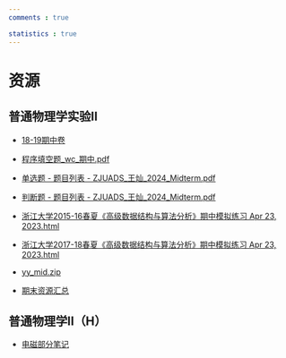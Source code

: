 ```yaml
---
comments : true

statistics : true
---
```


# 资源

## 普通物理学实验II
+ <a href="https://starstone3.github.io/smaterials/18_19_ans_clean.html" download="18_19_ans_clean.html">18-19期中卷</a>

+ <a href="https://starstone3.github.io/smaterials/程序填空题_wc_期中.pdf" download="程序填空题_wc_期中.pdf">程序填空题_wc_期中.pdf</a>

+ <a href="https://starstone3.github.io/smaterials/单选题 - 题目列表 - ZJUADS_王灿_2024_Midterm.pdf" download="单选题 - 题目列表 - ZJUADS_王灿_2024_Midterm.pdf">单选题 - 题目列表 - ZJUADS_王灿_2024_Midterm.pdf</a>

+ <a href="https://starstone3.github.io/smaterials/判断题 - 题目列表 - ZJUADS_王灿_2024_Midterm.pdf" download="判断题 - 题目列表 - ZJUADS_王灿_2024_Midterm.pdf">判断题 - 题目列表 - ZJUADS_王灿_2024_Midterm.pdf</a>

+ <a href="https://starstone3.github.io/smaterials/浙江大学2015-16春夏《高级数据结构与算法分析》期中模拟练习 Apr 23, 2023.html" download="浙江大学2015-16春夏《高级数据结构与算法分析》期中模拟练习 Apr 23, 2023.html">浙江大学2015-16春夏《高级数据结构与算法分析》期中模拟练习 Apr 23, 2023.html</a>

+ <a href="https://starstone3.github.io/smaterials/浙江大学2017-18春夏《高级数据结构与算法分析》期中模拟练习 Apr 23, 2023.html" download="浙江大学2017-18春夏《高级数据结构与算法分析》期中模拟练习 Apr 23, 2023.html">浙江大学2017-18春夏《高级数据结构与算法分析》期中模拟练习 Apr 23, 2023.html</a>


+ <a href="https://starstone3.github.io/smaterials/yy_mid.zip" download="yy_mid.zip">yy_mid.zip</a>


+ <a href="https://starstone3.github.io/smaterials/期末资源.zip" download="期末资源.zip">期末资源汇总</a>

## 普通物理学II（H）

+ <a href="https://starstone3.github.io/smaterials/physicsII.pdf" download="physicsII.pdf">电磁部分笔记</a>
